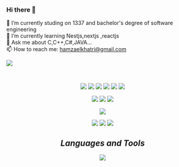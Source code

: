 ### Hi there 👋
🔭 I’m currently studing on 1337 and bachelor's degree of software engineering<br>
🌱 I’m currently learning Nestjs,nextjs ,reactjs<br>
💬 Ask me about C,C++,C#,JAVA...<br>
📫 How to reach me: hamzaelkhatri@gmail.com<br>

![](https://komarev.com/ghpvc/?username=hamzaelkhatri)
<div style="text-align:center">
 </br>

![](https://img.shields.io/badge/code-java-informational?style=flat&logo=java&logoColor=white&color=blueviolet)
![](https://img.shields.io/badge/code-javascript-informational?style=flat&logo=javascript&logoColor=white&color=blueviolet)
![](https://img.shields.io/badge/code-typescript-informational?style=flat&logo=typescript&logoColor=white&color=blueviolet)
![](https://img.shields.io/badge/code-c++-informational?style=flat&logo=cplusplus&logoColor=white&color=blueviolet)
![](https://img.shields.io/badge/code-c-informational?style=flat&logo=C&logoColor=white&color=blueviolet)
![](https://img.shields.io/badge/code-Csharp-informational?style=flat&logo=csharp&logoColor=white&color=blueviolet)

![](https://img.shields.io/badge/tools-docker-informational?style=flat&logo=docker&logoColor=white&color=important)
![](https://img.shields.io/badge/tools-kubernetes-informational?style=flat&logo=kubernetes&logoColor=white&color=important)
![](https://img.shields.io/badge/agile-git-informational?style=flat&logo=git&logoColor=white&color=important)

![](https://img.shields.io/badge/db-relational-informational?style=flat&logo=postgresql&logoColor=white&color=red)

![](https://img.shields.io/badge/os-linux-informational?style=flat&logo=ubuntu&logoColor=white&color=yellowgreen)
![](https://img.shields.io/badge/os-macos-informational?style=flat&logo=macos&logoColor=white&color=yellowgreen)
![](https://img.shields.io/badge/os-windows-informational?style=flat&logo=macos&logoColor=white&color=yellowgreen)

<h2 align='center'><i>Languages and Tools</i></h2>

![](https://activity-graph.herokuapp.com/graph?username=hamzaelkhatri&theme=react-dark)

</div>
